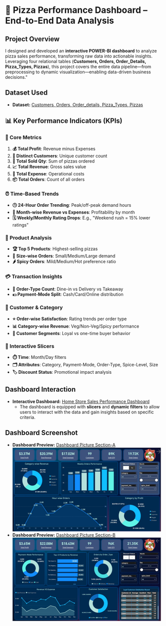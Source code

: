 # 🍕 Pizza Performance Dashboard – End-to-End Data Analysis
## **Project Overview**  
I designed and developed an **interactive POWER-BI dashboard** to analyze pizza sales performance, transforming raw data into actionable insights. Leveraging four relational tables (**Customers, Orders, Order_Details, Pizza_Types, Pizzas**), this project covers the entire data pipeline—from preprocessing to dynamic visualization—enabling data-driven business decisions."
## Dataset Used
- **Dataset:** 
[Customers, ](https://github.com/Muhammad-Jan/Pizza-Performance-Project/blob/main/Customers.csv)
[Orders, ](https://github.com/Muhammad-Jan/Pizza-Performance-Project/blob/main/orders.csv)
[Order_details, ](https://github.com/Muhammad-Jan/Pizza-Performance-Project/blob/main/order_details.csv)
[Pizza_Types, ](https://github.com/Muhammad-Jan/Pizza-Performance-Project/blob/main/pizza_types.csv)
[Pizzas](https://github.com/Muhammad-Jan/Pizza-Performance-Project/blob/main/pizzas.csv)
## **📊 Key Performance Indicators (KPIs)**

### **📌 Core Metrics**
1. **💰 Total Profit**: Revenue minus Expenses  
2. **👥 Distinct Customers**: Unique customer count  
3. **🛒 Total Sold Qty**: Sum of pizzas ordered  
4. **📈 Total Revenue**: Gross sales value  
5. **💸 Total Expense**: Operational costs  
6. **📦 Total Orders**: Count of all orders  

### **⏰ Time-Based Trends**
- **🕒 24-Hour Order Trending**: Peak/off-peak demand hours  
- **📆 Month-wise Revenue vs Expenses**: Profitability by month  
- **🗓️ Weekly/Monthly Rating Drops**: E.g., "Weekend rush = 15% lower ratings"  

### **🍕 Product Analysis**
- **🏆 Top 5 Products**: Highest-selling pizzas  
- **📏 Size-wise Orders**: Small/Medium/Large demand  
- **🌶️ Spicy Orders**: Mild/Medium/Hot preference ratio  

### **💳 Transaction Insights**
- **🔢 Order-Type Count**: Dine-in vs Delivery vs Takeaway  
- **💵 Payment-Mode Split**: Cash/Card/Online distribution  

### **🎯 Customer & Category**
- **⭐ Order-wise Satisfaction**: Rating trends per order type  
- **📊 Category-wise Revenue**: Veg/Non-Veg/Spicy performance  
- **👤 Customer Segments**: Loyal vs one-time buyer behavior  

### **🔧 Interactive Slicers**
- **⏱️ Time**: Month/Day filters  
- **🗂️ Attributes**: Category, Payment-Mode, Order-Type, Spice-Level, Size  
- **🏷️ Discount Status**: Promotional impact analysis
## Dashboard Interaction
- **Interactive Dashboard:** [Home Store Sales Performance Dashboard](https://github.com/Muhammad-Jan/Pizza-Performance-Project/blob/main/Pizza%20Performance%20Project.pbix)
  - The dashboard is equipped with **slicers** and **dynamic filters** to allow users to interact with the data and gain insights based on specific criteria.
## Dashboard Screenshot
- **Dashboard Preview:** [Dashboard Picture Section-A](https://github.com/Muhammad-Jan/Pizza-Performance-Project/blob/main/Dashboard%20Section-A.jpg)
![Pizza Performance Dashboard Section-A](https://github.com/Muhammad-Jan/Pizza-Performance-Project/blob/main/Dashboard%20Section-A.jpg)
- **Dashboard Preview:** [Dashboard Picture Section-B]( https://github.com/Muhammad-Jan/Pizza-Performance-Project/blob/main/Dashboard%20Section-B.jpg)
![Pizza Performance Dashboard Picture Section-B](https://github.com/Muhammad-Jan/Pizza-Performance-Project/blob/main/Dashboard%20Section-B.jpg)






